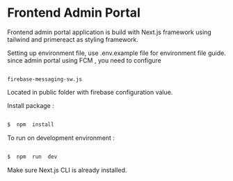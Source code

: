 # Frontend Admin Portal

Frontend admin portal application is build with Next.js framework using tailwind and primereact as styling framework.

Setting up environment file, use .env.example file for environment file guide. since admin portal using FCM , you need to configure

```

firebase-messaging-sw.js

```

Located in public folder with firebase configuration value.

Install package :

```bash

$  npm  install

```

To run on development environment :

```bash

$  npm  run  dev

```

Make sure Next.js CLI is already installed.
